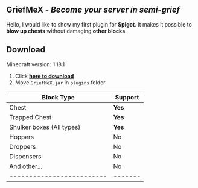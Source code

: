 ## GriefMeX - *Become your server in semi-grief*
Hello, I would like to show my first plugin for **Spigot**. It makes it possible to **blow up chests** without damaging **other blocks**.

## Download
Minecraft version: 1.18.1

1. Click **[here to download](https://github.com/Zgoly/GriefMeX/releases/latest/download/GriefMeX.jar)**
2. Move `GriefMeX.jar` in `plugins` folder

|Block Type               |Support|
|-------------------------|-------|
|Chest                    |**Yes**|
|Trapped Chest            |**Yes**|
|Shulker boxes (All types)|**Yes**|
|Hoppers                  |No     |
|Droppers                 |No     |
|Dispensers               |No     |
|And other...             |No     |
|-------------------------|-------|
